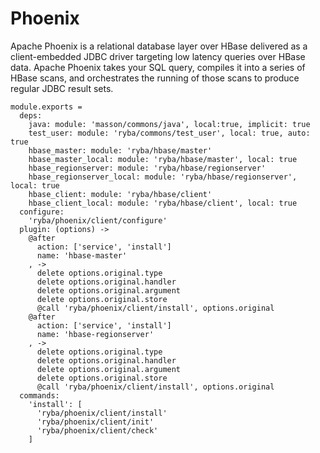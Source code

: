 
# Phoenix

Apache Phoenix is a relational database layer over HBase delivered as a client-embedded
JDBC driver targeting low latency queries over HBase data. Apache Phoenix takes
your SQL query, compiles it into a series of HBase scans, and orchestrates the
running of those scans to produce regular JDBC result sets.

    module.exports =
      deps:
        java: module: 'masson/commons/java', local:true, implicit: true
        test_user: module: 'ryba/commons/test_user', local: true, auto: true
        hbase_master: module: 'ryba/hbase/master'
        hbase_master_local: module: 'ryba/hbase/master', local: true
        hbase_regionserver: module: 'ryba/hbase/regionserver'
        hbase_regionserver_local: module: 'ryba/hbase/regionserver', local: true
        hbase_client: module: 'ryba/hbase/client'
        hbase_client_local: module: 'ryba/hbase/client', local: true
      configure:
        'ryba/phoenix/client/configure'
      plugin: (options) ->
        @after
          action: ['service', 'install']
          name: 'hbase-master'
        , ->
          delete options.original.type
          delete options.original.handler
          delete options.original.argument
          delete options.original.store
          @call 'ryba/phoenix/client/install', options.original
        @after
          action: ['service', 'install']
          name: 'hbase-regionserver'
        , ->
          delete options.original.type
          delete options.original.handler
          delete options.original.argument
          delete options.original.store
          @call 'ryba/phoenix/client/install', options.original
      commands:
        'install': [
          'ryba/phoenix/client/install'
          'ryba/phoenix/client/init'
          'ryba/phoenix/client/check'
        ]

